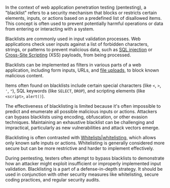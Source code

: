 In the context of web application penetration testing (pentesting), a "blacklist" refers to a security mechanism that blocks or restricts certain elements, inputs, or actions based on a predefined list of disallowed items. This concept is often used to prevent potentially harmful operations or data from entering or interacting with a system.

Blacklists are commonly used in input validation processes. Web applications check user inputs against a list of forbidden characters, strings, or patterns to prevent malicious data, such as [SQL injection]() or [Cross-Site Scripting]() (XSS) payloads, from being processed.

Blacklists can be implemented as filters in various parts of a web application, including form inputs, URLs, and [file uploads](), to block known malicious content.

Items often found on blacklists include certain special characters (like `<`, `>`, `'`, `"`), SQL keywords (like `SELECT`, `DROP`), and scripting elements (like `<script>`, `alert()`).

The effectiveness of blacklisting is limited because it's often impossible to predict and enumerate all possible malicious inputs or actions. Attackers can bypass blacklists using encoding, obfuscation, or other evasion techniques. Maintaining an exhaustive blacklist can be challenging and impractical, particularly as new vulnerabilities and attack vectors emerge.

Blacklisting is often contrasted with [Whitelists|whitelisting](), which allows only known safe inputs or actions. Whitelisting is generally considered more secure but can be more restrictive and harder to implement effectively.

During pentesting, testers often attempt to bypass blacklists to demonstrate how an attacker might exploit insufficient or improperly implemented input validation. Blacklisting is a part of a defense-in-depth strategy. It should be used in conjunction with other security measures like whitelisting, secure coding practices, and regular security audits.

